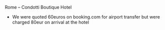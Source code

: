 Rome – Condotti Boutique Hotel
-	We were quoted 60euros on booking.com for airport transfer but were charged 80eur on arrival at the hotel
